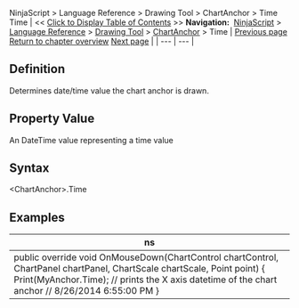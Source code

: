 ﻿
NinjaScript \> Language Reference \> Drawing Tool \> ChartAnchor \> Time
Time
| \<\< [Click to Display Table of Contents](time.md) \>\> **Navigation:**     [NinjaScript](ninjascript-1.md) \> [Language Reference](language_reference_wip-1.md) \> [Drawing Tool](drawing_tools-1.md) \> [ChartAnchor](chartanchor-1.md) \> Time | [Previous page](barindex-1.md) [Return to chapter overview](chartanchor-1.md) [Next page](updatefrompoint-1.md) |
| --- | --- |
## Definition
Determines date/time value the chart anchor is drawn.
 
## Property Value
An DateTime value representing a time value
 
## Syntax
\<ChartAnchor\>.Time
 
## Examples
| ns |
| --- |
| public override void OnMouseDown(ChartControl chartControl, ChartPanel chartPanel, ChartScale chartScale, Point point) { Print(MyAnchor.Time); // prints the X axis datetime of the chart anchor  // 8/26/2014 6:55:00 PM } |
